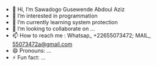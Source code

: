 - 👋 Hi, I’m Sawadogo Gusewende Abdoul Aziz
- 👀 I’m interested in programmation
- 🌱 I’m currently learning system protection
- 💞️ I’m looking to collaborate on ...
- 📫 How to reach me : Whatsap_ +22655073472; MAIL_ 55073472a@gmail.com
- 😄 Pronouns: ...
- ⚡ Fun fact: ...

<!---
Ziza-226/Ziza-226 is a ✨ special ✨ repository because its `README.md` (this file) appears on your GitHub profile.
You can click the Preview link to take a look at your changes.
--->
